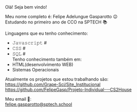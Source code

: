 Olá! Seja bem vindo!


Meu nome completo é: Felipe Adelungue Gasparotto 😉 <br>
Estudando no primeiro ano de CCO na SPTECH 📚 <br>

Linguagens que eu tenho conhecimento:
- 𝙹𝚊𝚟𝚊𝚜𝚌𝚛𝚒𝚙𝚝 #
- 𝙲𝚂𝚂 #
- 𝚂𝚀𝙻 #<br>
Tenho conhecimento também em:<br>
- HTML(desenvolvimento WEB)
- Sistemas Operacionais

Atualmente os projetos que estou trabalhando são: <br>
https://github.com/Grape-Sci/Site_Institucional <br>
https://github.com/FelipeGasp/Projeto-Individual---CS2House

Meu email 📨:<br>
felipe.gasparotto@sptech.school

